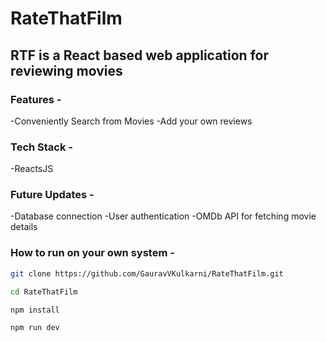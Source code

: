 # RateThatFilm
 ## RTF is a React based web application for reviewing movies
 
### Features -
 -Conveniently Search from Movies
 -Add your own reviews

### Tech Stack -
-ReactsJS

### Future Updates -
-Database connection
-User authentication
-OMDb API for fetching movie details

### How to run on your own system -

```bash
git clone https://github.com/GauravVKulkarni/RateThatFilm.git

cd RateThatFilm

npm install

npm run dev
```
